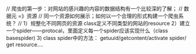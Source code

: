 // 爬虫的第一步：对网站的感兴趣的内容的数据结构有一个比较深的了解；
// 数据元 =》资源
// 同一个资源如何展示；如何以一个合理的形式构建一个爬虫系统？
// 
1）规整化不同网页的资源 class定义不同类型的网站的resource 
2）建立一个spider——protocal，里面定义每一个spider应该实现什么（class basespider)
3) class spider中的方法： getuuid/getcontent/activate spider/ get resource....